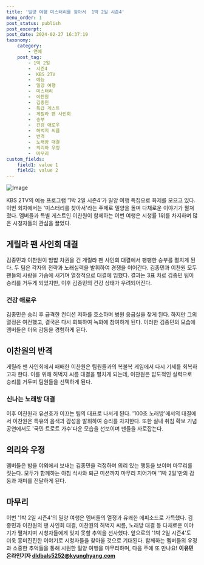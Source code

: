 ```yaml
---
title: '밀양 여행 미스터리를 찾아서  1박 2일 시즌4'
menu_order: 1
post_status: publish
post_excerpt: 
post_date: 2024-02-27 16:37:19
taxonomy:
    category:
        - 연예
    post_tag:
        - 1박 2일
        -  시즌4
        -  KBS 2TV
        -  예능
        -  밀양 여행
        -  미스터리
        -  이찬원
        -  김종민
        -  특급 게스트
        -  게릴라 팬 사인회
        -  승부
        -  건강 애로우
        -  허벅지 씨름
        -  반격
        -  노래방 대결
        -  의리와 우정
        -  마무리
custom_fields:
    field1: value 1
    field2: value 2
---
```


![Image](https://mimgnews.pstatic.net/image/144/2024/02/26/0000945473_001_20240226090601240.jpg?type=w540)

KBS 2TV의 예능 프로그램 '1박 2일 시즌4'가 밀양 여행 특집으로 화제를 모으고 있다. 이번 회차에서는 '미스터리를 찾아서'라는 주제로 밀양을 돌며 다채로운 이야기가 펼쳐졌다. 멤버들과 특별 게스트인 이찬원이 함께하는 이번 여행은 시청률 1위를 차지하며 많은 시청자들의 관심을 끌었다.
## 게릴라 팬 사인회 대결
김종민과 이찬원이 밤밥 차권을 건 게릴라 팬 사인회 대결에서 팽팽한 승부를 펼치게 된다. 두 팀은 각자의 전략과 노래실력을 발휘하여 경쟁을 이어간다. 김종민과 이찬원 모두 팬들의 사랑을 가슴에 새기며 열정적으로 대결에 임했다. 결과는 3표 차로 김종민 팀이 승리를 거두게 되었지만, 이후 김종민의 건강 상태가 우려되어진다.
### 건강 애로우
김종민은 승리 후 급격한 컨디션 저하를 호소하며 병원 응급실을 찾게 된다. 하지만 그의 열정은 여전했고, 결국은 다시 회복하여 녹화에 참여하게 된다. 이러한 김종민의 모습에 멤버들은 더욱 감동을 경험하게 된다.
## 이찬원의 반격
게릴라 팬 사인회에서 패배한 이찬원은 팀원들과의 복불복 게임에서 다시 기세를 회복하고자 한다. 이를 위해 허벅지 씨름 대결을 펼치게 되는데, 이찬원은 압도적인 실력으로 승리를 거두며 팀원들을 선택하게 된다.
### 신나는 노래방 대결
이후 이찬원과 유선호가 이끄는 팀의 대표로 나서게 된다. '100초 노래방'에서의 대결에서 이찬원은 특유의 음색과 감성을 발휘하여 승리를 차지한다. 또한 실내 취침 확보 기념 공연에서도 '국민 트로트 가수'다운 모습을 선보이며 팬들을 사로잡는다.
## 의리와 우정
멤버들은 밤을 야외에서 보내는 김종민을 걱정하며 의리 있는 행동을 보이며 마무리를 짓는다. 모두가 함께하는 아침 식사와 퇴근 미션까지 마무리 지어가며 '1박 2일'만의 감동과 재미를 전달하게 된다.
## 마무리
이번 '1박 2일 시즌4'의 밀양 여행은 멤버들의 열정과 유쾌한 에피소드로 가득했다. 김종민과 이찬원의 팬 사인회 대결, 이찬원의 허벅지 씨름, 노래방 대결 등 다채로운 이야기가 펼쳐지며 시청자들에게 잊지 못할 추억을 선사했다. 앞으로의 '1박 2일 시즌4'도 더욱 흥미진진한 이야기로 시청자들을 찾아올 것으로 기대된다. 함께하는 멤버들의 우정과 소중한 추억들을 통해 시원한 밀양 여행을 마무리하며, 다음 주에 또 만나요!
**이유민 온라인기자 dldbals5252@kyunghyang.com**

